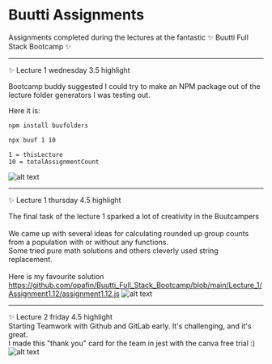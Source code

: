 # Buutti Assignments

Assignments completed during the lectures at the fantastic ✨ Buutti Full Stack Bootcamp ✨


---
✨ Lecture 1 wednesday 3.5 highlight <br>

Bootcamp buddy suggested I could try to make an NPM package out of the lecture folder generators I was testing out.

Here it is:

```bash
npm install buufolders
````
```bash
npx buuf 1 10
```
```
1 = thisLecture
10 = totalAssignmentCount
```
![alt text](https://raw.githubusercontent.com/opafin/Buutti_Bootcamp_Full_Stack/main/buufolders.png)

---
✨ Lecture 1 thursday 4.5 highlight <br>

The final task of the lecture 1 sparked a lot of creativity in the Buutcampers <br>
<br>
We came up with several ideas for calculating rounded up group counts from a population with or without any functions. <br>
Some tried pure math solutions and others cleverly used string replacement. <br>
<br>
Here is my favourite solution <br>
https://github.com/opafin/Buutti_Full_Stack_Bootcamp/blob/main/Lecture_1/Assignment1.12/assignment1.12.js
![alt text](https://github.com/opafin/Buutti_Full_Stack_Bootcamp/blob/main/Lecture_1/Assignment1.12/GroupCountWithModulo.png)

---
✨ Lecture 2 friday 4.5 highlight <br>
Starting Teamwork with Github and GitLab early. It's challenging, and it's great. <br>
I made this "thank you" card for the team in jest with the canva free trial :)
<br>
![alt text](https://raw.githubusercontent.com/opafin/Buutti_Full_Stack_Bootcamp/main/Lecture_2/Assignment2.09/MergeConflictJest.png)


